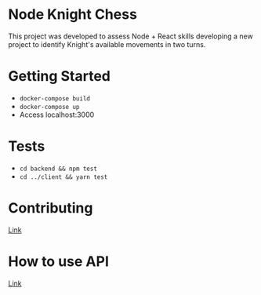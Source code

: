 # Node Knight Chess

This project was developed to assess Node + React skills developing a new project to identify Knight's available movements in two turns.

# Getting Started
- `docker-compose build`
- `docker-compose up`
- Access localhost:3000

# Tests
- `cd backend && npm test`
- `cd ../client && yarn test`

# Contributing
[Link](https://github.com/leonardorisch/node-knight-chess/CONTRIBUTING.md)

# How to use API
[Link](https://documenter.getpostman.com/view/5249512/S1ENxJUm)
